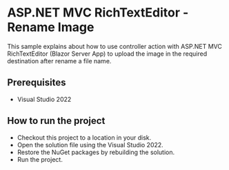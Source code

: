 # ASP.NET MVC RichTextEditor - Rename Image

This sample explains about how to use controller action with ASP.NET MVC RichTextEditor (Blazor Server App) to upload the image in the required destination after rename a file name.

## Prerequisites

* Visual Studio 2022

## How to run the project

* Checkout this project to a location in your disk.
* Open the solution file using the Visual Studio 2022.
* Restore the NuGet packages by rebuilding the solution.
* Run the project.